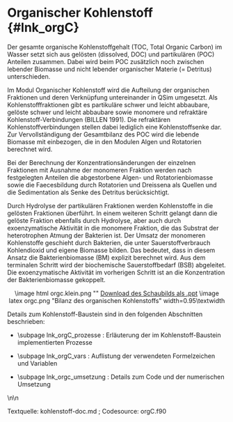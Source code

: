 Organischer Kohlenstoff {#lnk_orgC}
=======================

Der gesamte organische Kohlenstoffgehalt (TOC, Total Organic Carbon) im Wasser 
setzt sich aus gelösten (dissolved, DOC) und partikulären (POC) Anteilen zusammen. 
Dabei wird beim POC zusätzlich noch zwischen lebender Biomasse und nicht lebender 
organischer Materie (= Detritus) unterschieden. 

Im Modul Organischer Kohlenstoff wird die Aufteilung der organischen Fraktionen 
und deren Verknüpfung untereinander in QSim umgesetzt. Als Kohlenstofffraktionen 
gibt es partikuläre schwer und leicht abbaubare, gelöste schwer und leicht abbaubare 
sowie monomere und refraktäre Kohlenstoff-Verbindungen (BILLEN 1991). Die 
refraktären Kohlenstoffverbindungen stellen dabei lediglich eine Kohlenstoffsenke 
dar. Zur Vervollständigung der Gesamtbilanz des POC wird die lebende Biomasse mit 
einbezogen, die in den Modulen Algen und Rotatorien berechnet wird.

Bei der Berechnung der Konzentrationsänderungen der einzelnen Fraktionen mit 
Ausnahme der monomeren Fraktion werden nach festgelegten Anteilen die abgestorbene 
Algen- und Rotatorienbiomasse sowie die Faecesbildung durch Rotatorien und Dreissena 
als Quellen und die Sedimentation als Senke des Detritus berücksichtigt.

Durch Hydrolyse der partikulären Fraktionen werden Kohlenstoffe in die gelösten 
Fraktionen überführt. In einem weiteren Schritt gelangt dann die gelöste Fraktion 
ebenfalls durch Hydrolyse, aber auch durch exoenzymatische Aktivität in die monomere Fraktion, 
die das Substrat der heterotrophen Atmung der Bakterien ist. Der Umsatz der 
monomeren Kohlenstoffe geschieht durch Bakterien, die unter Sauerstoffverbrauch 
Kohlendioxid und eigene Biomasse bilden. Das bedeutet, dass in diesem Ansatz die 
Bakterienbiomasse (BM) explizit berechnet wird. Aus dem terminalen Schritt wird 
der biochemische Sauerstoffbedarf (BSB) abgeleitet. Die exoenzymatische Aktivität 
im vorherigen Schritt ist an die Konzentration der Bakterienbiomasse gekoppelt. 

<center> 
 \image html orgc.klein.png ""
 <a href="./img/orgc.ppt" target="_blank">Download des Schaubilds als .ppt</a>
 \image latex orgc.png "Bilanz des organischen Kohlenstoffs" width=0.95\textwidth
</center>
<!-- #mf: Frage an Andreas & Tanja: passt das Bild? Bzw. TExt und Bild gegenchecken -->

Details zum Kohlenstoff-Baustein sind in den folgenden Abschnitten beschrieben:
- \subpage lnk_orgC_prozesse : Erläuterung der im Kohlenstoff-Baustein 
implementierten Prozesse 

- \subpage lnk_orgC_vars : Auflistung der verwendeten Formelzeichen und Variablen 

- \subpage lnk_orgc_umsetzung : Details zum Code und der numerischen Umsetzung 

\n\n

Textquelle: kohlenstoff-doc.md ; Codesource: orgC.f90 
